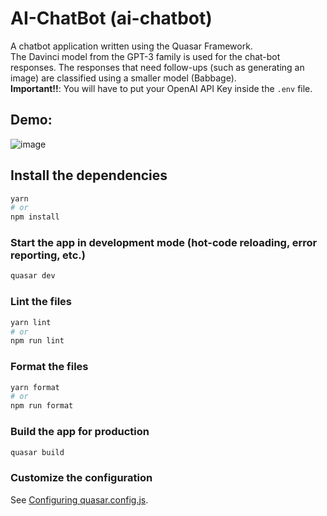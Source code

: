 # AI-ChatBot (ai-chatbot)

A chatbot application written using the Quasar Framework.  
The Davinci model from the GPT-3 family is used for the chat-bot responses. The responses that need follow-ups (such as generating an image) are classified using a smaller model (Babbage).  
**Important!!**: You will have to put your OpenAI API Key inside the `.env` file.

## Demo:

![image](https://user-images.githubusercontent.com/14914491/209040878-71c79db3-f4c1-4fa8-97d5-f13e9d334c7d.png)

## Install the dependencies

```bash
yarn
# or
npm install
```

### Start the app in development mode (hot-code reloading, error reporting, etc.)

```bash
quasar dev
```

### Lint the files

```bash
yarn lint
# or
npm run lint
```

### Format the files

```bash
yarn format
# or
npm run format
```

### Build the app for production

```bash
quasar build
```

### Customize the configuration

See [Configuring quasar.config.js](https://v2.quasar.dev/quasar-cli-vite/quasar-config-js).
